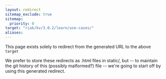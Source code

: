 ```yaml
---
layout: redirect
sitemap_exclude: true
sitemap:
  priority: 0
target: "riak/kv/3.0.2/learn/use-cases/"
aliases:
---
```


This page exists solely to redirect from the generated URL to the above `target`

We prefer to store these redirects as .html files in static/, but -- to maintain
the git history of this (possibly malformed?) file -- we're going to start off
by using this generated redirect.

